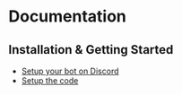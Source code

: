 # Documentation

## Installation & Getting Started

- [Setup your bot on Discord](SETUP.md)
- [Setup the code](START.md)

